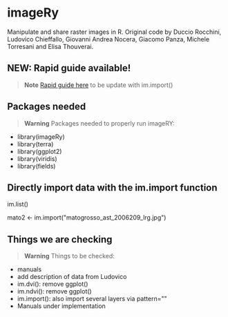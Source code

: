 # imageRy

Manipulate and share raster images in R.
Original code by Duccio Rocchini, Ludovico Chieffallo, Giovanni Andrea Nocera, Giacomo Panza, Michele Torresani and Elisa Thouverai.

## NEW: Rapid guide available!

> **Note**
[Rapid guide here](https://htmlpreview.github.io/?https://github.com/ducciorocchini/imageRy/blob/main/imageRy_rapid_manual.html)
to be update with im.import()

## Packages needed

> **Warning**
> Packages needed to properly run imageRY:
+ library(imageRy)
+ library(terra)
+ library(ggplot2)
+ library(viridis)
+ library(fields)

## Directly import data with the im.import function

im.list()

mato2 <- im.import("matogrosso_ast_2006209_lrg.jpg")

## Things we are checking

> **Warning** Things to be checked:
+ manuals
+ add description of data from Ludovico
+ im.dvi(): remove ggplot()
+ im.ndvi(): remove ggplot()
+ im.import(): also import several layers via pattern=""
+ Manuals under implementation


